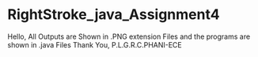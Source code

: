 # RightStroke_java_Assignment4
Hello,
All Outputs are Shown in .PNG extension Files and the programs are shown in .java Files
Thank You,
P.L.G.R.C.PHANI-ECE
